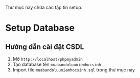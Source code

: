 Thư mục này chứa các tập tin setup.
# Setup Database

## Hướng dẫn cài đặt CSDL

1. Mở `http://localhost/phpmyadmin`
2. Tạo database tên `muabandoluuniemhocsinh`
3. Import file `muabandoluuniemhocsinh.sql` trong thư mục này
